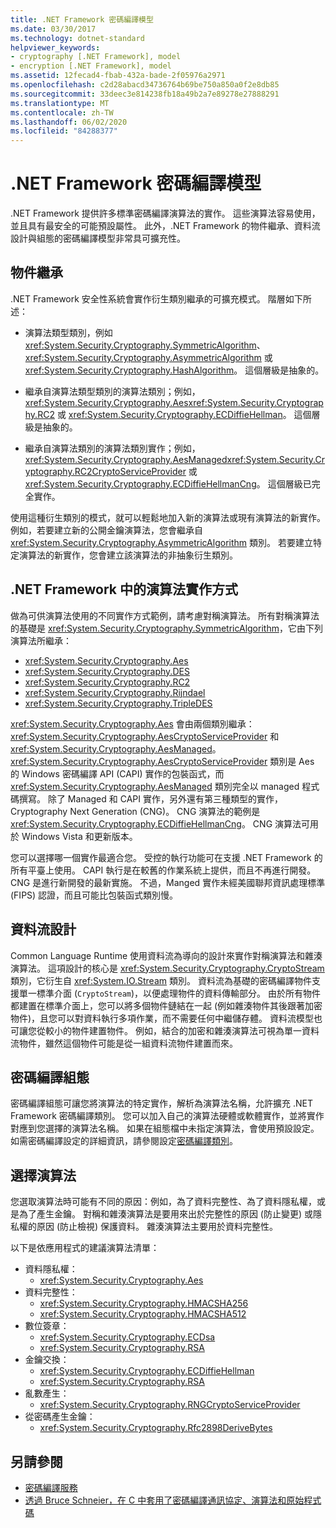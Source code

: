 ```yaml
---
title: .NET Framework 密碼編譯模型
ms.date: 03/30/2017
ms.technology: dotnet-standard
helpviewer_keywords:
- cryptography [.NET Framework], model
- encryption [.NET Framework], model
ms.assetid: 12fecad4-fbab-432a-bade-2f05976a2971
ms.openlocfilehash: c2d28abacd34736764b69be750a850a0f2e8db85
ms.sourcegitcommit: 33deec3e814238fb18a49b2a7e89278e27888291
ms.translationtype: MT
ms.contentlocale: zh-TW
ms.lasthandoff: 06/02/2020
ms.locfileid: "84288377"
---
```

# <a name="net-framework-cryptography-model"></a>.NET Framework 密碼編譯模型

.NET Framework 提供許多標準密碼編譯演算法的實作。 這些演算法容易使用，並且具有最安全的可能預設屬性。 此外，.NET Framework 的物件繼承、資料流設計與組態的密碼編譯模型非常具可擴充性。

## <a name="object-inheritance"></a>物件繼承

.NET Framework 安全性系統會實作衍生類別繼承的可擴充模式。 階層如下所述：

- 演算法類型類別，例如 <xref:System.Security.Cryptography.SymmetricAlgorithm>、<xref:System.Security.Cryptography.AsymmetricAlgorithm> 或 <xref:System.Security.Cryptography.HashAlgorithm>。 這個層級是抽象的。

- 繼承自演算法類型類別的演算法類別；例如，<xref:System.Security.Cryptography.Aes><xref:System.Security.Cryptography.RC2> 或 <xref:System.Security.Cryptography.ECDiffieHellman>。 這個層級是抽象的。

- 繼承自演算法類別的演算法類別實作；例如，<xref:System.Security.Cryptography.AesManaged><xref:System.Security.Cryptography.RC2CryptoServiceProvider> 或 <xref:System.Security.Cryptography.ECDiffieHellmanCng>。 這個層級已完全實作。

使用這種衍生類別的模式，就可以輕鬆地加入新的演算法或現有演算法的新實作。 例如，若要建立新的公開金鑰演算法，您會繼承自 <xref:System.Security.Cryptography.AsymmetricAlgorithm> 類別。 若要建立特定演算法的新實作，您會建立該演算法的非抽象衍生類別。

## <a name="how-algorithms-are-implemented-in-the-net-framework"></a>.NET Framework 中的演算法實作方式

做為可供演算法使用的不同實作方式範例，請考慮對稱演算法。 所有對稱演算法的基礎是 <xref:System.Security.Cryptography.SymmetricAlgorithm>，它由下列演算法所繼承：

* <xref:System.Security.Cryptography.Aes>
* <xref:System.Security.Cryptography.DES>
* <xref:System.Security.Cryptography.RC2>
* <xref:System.Security.Cryptography.Rijndael>
* <xref:System.Security.Cryptography.TripleDES>

<xref:System.Security.Cryptography.Aes> 會由兩個類別繼承：<xref:System.Security.Cryptography.AesCryptoServiceProvider> 和 <xref:System.Security.Cryptography.AesManaged>。 <xref:System.Security.Cryptography.AesCryptoServiceProvider> 類別是 Aes 的 Windows 密碼編譯 API (CAPI) 實作的包裝函式，而 <xref:System.Security.Cryptography.AesManaged> 類別完全以 managed 程式碼撰寫。 除了 Managed 和 CAPI 實作，另外還有第三種類型的實作，Cryptography Next Generation (CNG)。 CNG 演算法的範例是 <xref:System.Security.Cryptography.ECDiffieHellmanCng>。 CNG 演算法可用於 Windows Vista 和更新版本。

您可以選擇哪一個實作最適合您。 受控的執行功能可在支援 .NET Framework 的所有平臺上使用。 CAPI 執行是在較舊的作業系統上提供，而且不再進行開發。 CNG 是進行新開發的最新實施。 不過，Manged 實作未經美國聯邦資訊處理標準 (FIPS) 認證，而且可能比包裝函式類別慢。

## <a name="stream-design"></a>資料流設計

Common Language Runtime 使用資料流為導向的設計來實作對稱演算法和雜湊演算法。 這項設計的核心是 <xref:System.Security.Cryptography.CryptoStream> 類別，它衍生自 <xref:System.IO.Stream> 類別。 資料流為基礎的密碼編譯物件支援單一標準介面 (`CryptoStream`)，以便處理物件的資料傳輸部分。 由於所有物件都建置在標準介面上，您可以將多個物件鏈結在一起 (例如雜湊物件其後跟著加密物件)，且您可以對資料執行多項作業，而不需要任何中繼儲存體。 資料流模型也可讓您從較小的物件建置物件。 例如，結合的加密和雜湊演算法可視為單一資料流物件，雖然這個物件可能是從一組資料流物件建置而來。

## <a name="cryptographic-configuration"></a>密碼編譯組態

密碼編譯組態可讓您將演算法的特定實作，解析為演算法名稱，允許擴充 .NET Framework 密碼編譯類別。 您可以加入自己的演算法硬體或軟體實作，並將實作對應到您選擇的演算法名稱。 如果在組態檔中未指定演算法，會使用預設設定。 如需密碼編譯設定的詳細資訊，請參閱設定[密碼編譯類別](../../framework/configure-apps/configure-cryptography-classes.md)。

## <a name="choosing-an-algorithm"></a>選擇演算法

您選取演算法時可能有不同的原因：例如，為了資料完整性、為了資料隱私權，或是為了產生金鑰。 對稱和雜湊演算法是要用來出於完整性的原因 (防止變更) 或隱私權的原因 (防止檢視) 保護資料。 雜湊演算法主要用於資料完整性。

以下是依應用程式的建議演算法清單：

- 資料隱私權：
  - <xref:System.Security.Cryptography.Aes>
- 資料完整性：
  - <xref:System.Security.Cryptography.HMACSHA256>
  - <xref:System.Security.Cryptography.HMACSHA512>
- 數位簽章：
  - <xref:System.Security.Cryptography.ECDsa>
  - <xref:System.Security.Cryptography.RSA>
- 金鑰交換：
  - <xref:System.Security.Cryptography.ECDiffieHellman>
  - <xref:System.Security.Cryptography.RSA>
- 亂數產生：
  - <xref:System.Security.Cryptography.RNGCryptoServiceProvider>
- 從密碼產生金鑰：
  - <xref:System.Security.Cryptography.Rfc2898DeriveBytes>

## <a name="see-also"></a>另請參閱

- [密碼編譯服務](cryptographic-services.md)
- [透過 Bruce Schneier，在 C 中套用了密碼編譯通訊協定、演算法和原始程式碼](https://www.schneier.com/books/applied_cryptography/)
